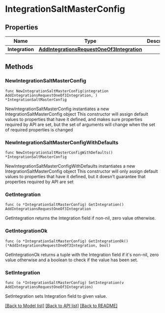 # IntegrationSaltMasterConfig

## Properties

Name | Type | Description | Notes
------------ | ------------- | ------------- | -------------
**Integration** | [**AddIntegrationsRequestOneOf3Integration**](AddIntegrationsRequestOneOf3Integration.md) |  | 

## Methods

### NewIntegrationSaltMasterConfig

`func NewIntegrationSaltMasterConfig(integration AddIntegrationsRequestOneOf3Integration, ) *IntegrationSaltMasterConfig`

NewIntegrationSaltMasterConfig instantiates a new IntegrationSaltMasterConfig object
This constructor will assign default values to properties that have it defined,
and makes sure properties required by API are set, but the set of arguments
will change when the set of required properties is changed

### NewIntegrationSaltMasterConfigWithDefaults

`func NewIntegrationSaltMasterConfigWithDefaults() *IntegrationSaltMasterConfig`

NewIntegrationSaltMasterConfigWithDefaults instantiates a new IntegrationSaltMasterConfig object
This constructor will only assign default values to properties that have it defined,
but it doesn't guarantee that properties required by API are set

### GetIntegration

`func (o *IntegrationSaltMasterConfig) GetIntegration() AddIntegrationsRequestOneOf3Integration`

GetIntegration returns the Integration field if non-nil, zero value otherwise.

### GetIntegrationOk

`func (o *IntegrationSaltMasterConfig) GetIntegrationOk() (*AddIntegrationsRequestOneOf3Integration, bool)`

GetIntegrationOk returns a tuple with the Integration field if it's non-nil, zero value otherwise
and a boolean to check if the value has been set.

### SetIntegration

`func (o *IntegrationSaltMasterConfig) SetIntegration(v AddIntegrationsRequestOneOf3Integration)`

SetIntegration sets Integration field to given value.



[[Back to Model list]](../README.md#documentation-for-models) [[Back to API list]](../README.md#documentation-for-api-endpoints) [[Back to README]](../README.md)


